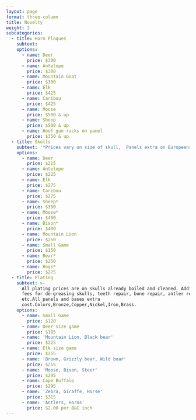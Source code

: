 ```yaml
---
layout: page
format: three-column
title: Novelty
weight: 3
subcategories:
  - title: Horn Plaques
    subtext:
    options:
      - name: Deer
        price: $300
      - name: Antelope
        price: $300
      - name: Mountain Goat
        price: $300
      - name: Elk
        price: $425
      - name: Caribou
        price: $425
      - name: Moose
        price: $500 & up
      - name: Sheep
        price: $500 & up
      - name: Hoof gun racks on panel
        price: $350 & up
  - title: Skulls
    subtext: '*Prices vary on size of skull,  Panels extra on Europeans'
    options:
      - name: Deer
        price: $225
      - name: Antelope
        price: $225
      - name: Elk
        price: $275
      - name: Caribou
        price: $275
      - name: Sheep*
        price: $350
      - name: Moose*
        price: $400
      - name: Bison*
        price: $400
      - name: Mountain Lion
        price: $250
      - name: Small Game
        price: $150
      - name: Bear*
        price: $250
      - name: Hogs*
        price: $275
  - title: Plating
    subtext: >-
      All plating prices are on skulls already boiled and cleaned. Additional
      fees for de-greasing skulls, teeth repair, bone repair, antler repairs
      etc.All panels and bases extra
      cost.Colors,Bronze,Copper,Nickel,Iron,Brass.
    options:
      - name: Small Game
        price: $120
      - name: Deer size game
        price: $185
      - name: 'Mountain Lion, Black bear'
        price: $225
      - name: Elk size game
        price: $255
      - name: 'Brown, Grizzly bear, Wild boar'
        price: $255
      - name: 'Moose, Bison, Steer'
        price: $295
      - name: Cape Buffalo
        price: $295
      - name: 'Zebra, Giraffe, Horse'
        price: $315
      - name: 'Antlers, Horns'
        price: $2.00 per B&C inch
---
```



